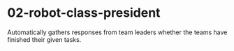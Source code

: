 # 02-robot-class-president
Automatically gathers responses from team leaders whether the teams have finished their given tasks.
